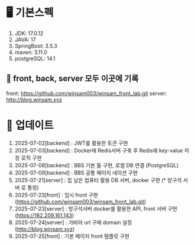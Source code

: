 # 🖥️ 기본스펙
1. JDK: 17.0.12
2. JAVA: 17
3. SpringBoot: 3.5.3
4. maven: 3.11.0
5. postgreSQL: 14.1


## 📰 front, back, server 모두 이곳에 기록
front: https://github.com/winsam003/winsam_front_lab.git
server: http://blog.winsam.xyz

# 📝 업데이트
1. 2025-07-02[backend] : JWT를 활용한 토큰 구현
2. 2025-07-03[backend] : Docker에 Redis서버 구축 후 Redis에 key-value 저장 로직 구현
3. 2025-07-08[backend] : BBS 기본 틀 구현, 로컬 DB 연결 (PostgreSQL) 
4. 2025-07-09[backend] : BBS 공통 페이지 네이션 구현
5. 2025-07-21[server] : 집 남은 컴퓨터 활용 DB 서버, docker 구현 (* 방구석 서버 로 통칭)
6. 2025-07-23[front] : 임시 front 구현 (https://github.com/winsam003/winsam_front_lab.git)
7. 2025-07-23[server] : 방구석서버 docker를 활용한 API, front 서버 구현 (https://182.209.161.143)
8. 2025-07-24[server] : 가비아 url 구매 domain 설정 (http://blog.winsam.xyz)
9. 2025-07-25[front] : 기본 페이지 front 템플릿 구현
